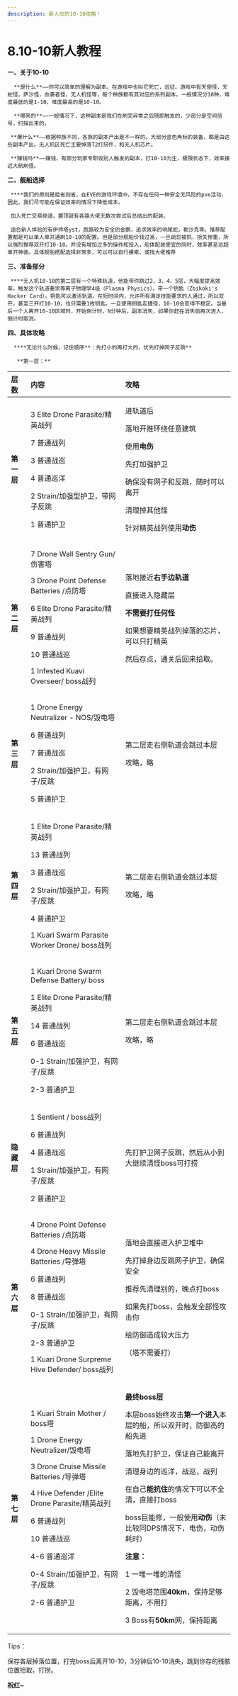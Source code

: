 ```yaml
---
description: 新人向的10-10攻略！
---
```


# 8.10-10新人教程

**一、关于10-10**

      **是什么**——你可以简单的理解为副本。在游戏中也叫它死亡，远征。游戏中有天使怪，天蛇怪，萨沙怪，血袭者怪，无人机怪等，每个种族都有其对应的系列副本。一般情况分10种，难度最低的是1-10，难度最高的是10-10。

      **哪来的**——一般情况下，这种副本是我们在刷完异常之后随即触发的，少部分是空间信号，扫描出来的。

     **爆什么**——根据种族不同，各族的副本产出是不一样的。大部分蓝色角标的装备，都是由这些副本产出。无人机区死亡主要掉落T2打捞件，和无人机芯片。

     **赚钱吗**——赚钱，有部分玩家专职收别人触发的副本，打10-10为生，极限状态下，效率接近大航刷怪。



**二、舰船选择**

     ****我们的原则是能省则省，在EVE的游戏环境中，不存在任何一种安全无风险的pve活动，因此，我们尽可能在保证效率的情况下降低成本。

     加入死亡交易频道，置顶就有各路大佬无数次尝试后总结出的配装。

     适合新人体验的有伊师塔yst，跑路较为安全的金鹏，追求效率的响尾蛇，勒沙克等。推荐配置都是可以单人单开通刷10-10的配置。但是部分舰船价钱过高，一旦疏忽被抓，损失惨重，所以强烈推荐双开打10-10。并没有增加过多的操作和投入，船体配装便宜的同时，效率甚至远超单开神装。具体舰船搭配选择非常多，可以可以自行摸索，或找大佬推荐

**三、准备部分**

     ****无人机10-10的第二层有一个特殊轨道，他能带你跳过2，3，4，5层，大幅度提高效率。触发这个轨道要求等离子物理学4级（Plasma Physics），带一个钥匙（Zbikoki's Hacker Card）。钥匙可以激活轨道，在短时间内，允许所有满足技能要求的人通过，所以双开，甚至三开打10-10，也只需要1枚钥匙。一旦使用钥匙走捷径，10-10会变得不稳定。当最后一个人离开10-10区域时，开始倒计时，N分钟后，副本消失，如果你赶在消失前再次进入，倒计时取消。

**四、具体攻略**

      ****无论什么时候，记住顺序**：先打小的再打大的，优先打掉网子反跳**

       **第一层：**

<table>
  <thead>
    <tr>
      <th style="text-align:left"><b>&#x5C42;&#x6570;</b>
      </th>
      <th style="text-align:left"><b>&#x5185;&#x5BB9;</b>
      </th>
      <th style="text-align:left"><b>&#x653B;&#x7565;</b>
      </th>
    </tr>
  </thead>
  <tbody>
    <tr>
      <td style="text-align:left"><b>&#x7B2C;&#x4E00;&#x5C42;</b>
      </td>
      <td style="text-align:left">
        <p>3 Elite Drone Parasite/&#x7CBE;&#x82F1;&#x6218;&#x5217;</p>
        <p>7 &#x666E;&#x901A;&#x6218;&#x5217;</p>
        <p>3 &#x666E;&#x901A;&#x6218;&#x5DE1;</p>
        <p>4 &#x666E;&#x901A;&#x5DE1;&#x6D0B;</p>
        <p>2 Strain/&#x52A0;&#x5F3A;&#x578B;&#x62A4;&#x536B;&#xFF0C;&#x5E26;&#x7F51;&#x5B50;&#x53CD;&#x8DF3;</p>
        <p>1 &#x666E;&#x901A;&#x62A4;&#x536B;</p>
      </td>
      <td style="text-align:left">
        <p>&#x8FDB;&#x8F68;&#x9053;&#x540E;</p>
        <p>&#x843D;&#x5730;&#x5F00;&#x63A8;&#x73AF;&#x7ED5;&#x4EFB;&#x610F;&#x5EFA;&#x7B51;</p>
        <p>&#x4F7F;&#x7528;<b>&#x7535;&#x4F24;</b>
        </p>
        <p>&#x5148;&#x6253;&#x52A0;&#x5F3A;&#x62A4;&#x536B;</p>
        <p>&#x786E;&#x4FDD;&#x6CA1;&#x6709;&#x7F51;&#x5B50;&#x548C;&#x53CD;&#x8DF3;&#xFF0C;&#x968F;&#x65F6;&#x53EF;&#x4EE5;&#x79BB;&#x5F00;</p>
        <p>&#x6E05;&#x7406;&#x6389;&#x5176;&#x4ED6;&#x602A;</p>
        <p>&#x9488;&#x5BF9;&#x7CBE;&#x82F1;&#x6218;&#x5217;&#x4F7F;&#x7528;<b>&#x52A8;&#x4F24;</b>
        </p>
      </td>
    </tr>
    <tr>
      <td style="text-align:left"><b>&#x7B2C;&#x4E8C;&#x5C42;</b>
      </td>
      <td style="text-align:left">
        <p>7 Drone Wall Sentry Gun/&#x4F24;&#x5BB3;&#x5854;</p>
        <p>3 Drone Point Defense Batteries /&#x70B9;&#x9632;&#x5854;</p>
        <p>6 Elite Drone Parasite/&#x7CBE;&#x82F1;&#x6218;&#x5217;</p>
        <p>9 &#x666E;&#x901A;&#x6218;&#x5217;</p>
        <p>10 &#x666E;&#x901A;&#x6218;&#x5DE1;</p>
        <p>1 Infested Kuavi Overseer/ boss&#x6218;&#x5217;</p>
      </td>
      <td style="text-align:left">
        <p>&#x843D;&#x5730;&#x63A5;&#x8FD1;<b>&#x53F3;&#x624B;&#x8FB9;&#x8F68;&#x9053;</b>
        </p>
        <p>&#x76F4;&#x63A5;&#x8FDB;&#x5165;&#x9690;&#x85CF;&#x5C42;</p>
        <p><b>&#x4E0D;&#x9700;&#x8981;&#x6253;&#x4EFB;&#x4F55;&#x602A;</b>
        </p>
        <p>&#x5982;&#x679C;&#x60F3;&#x8981;&#x7CBE;&#x82F1;&#x6218;&#x5217;&#x6389;&#x843D;&#x7684;&#x82AF;&#x7247;&#xFF0C;&#x53EF;&#x4EE5;&#x53EA;&#x6253;&#x7CBE;&#x82F1;</p>
        <p>&#x7136;&#x540E;&#x5B58;&#x70B9;&#xFF0C;&#x901A;&#x5173;&#x540E;&#x56DE;&#x6765;&#x62FE;&#x53D6;&#x3002;</p>
      </td>
    </tr>
    <tr>
      <td style="text-align:left"><b>&#x7B2C;&#x4E09;&#x5C42;</b>
      </td>
      <td style="text-align:left">
        <p>1 Drone Energy Neutralizer - NOS/&#x6BC1;&#x7535;&#x5854;</p>
        <p>6 &#x666E;&#x901A;&#x6218;&#x5217;</p>
        <p>7 &#x666E;&#x901A;&#x6218;&#x5DE1;</p>
        <p>2 Strain/&#x52A0;&#x5F3A;&#x62A4;&#x536B;&#xFF0C;&#x6709;&#x7F51;&#x5B50;/&#x53CD;&#x8DF3;</p>
        <p>5 &#x666E;&#x901A;&#x62A4;&#x536B;</p>
      </td>
      <td style="text-align:left">
        <p>&#x7B2C;&#x4E8C;&#x5C42;&#x8D70;&#x53F3;&#x4FA7;&#x8F68;&#x9053;&#x4F1A;&#x8DF3;&#x8FC7;&#x672C;&#x5C42;</p>
        <p>&#x653B;&#x7565;&#xFF0C;&#x7565;</p>
      </td>
    </tr>
    <tr>
      <td style="text-align:left"><b>&#x7B2C;&#x56DB;&#x5C42;</b>
      </td>
      <td style="text-align:left">
        <p>1 Elite Drone Parasite/&#x7CBE;&#x82F1;&#x6218;&#x5217;</p>
        <p>13 &#x666E;&#x901A;&#x6218;&#x5217;</p>
        <p>3 &#x666E;&#x901A;&#x6218;&#x5DE1;</p>
        <p>2 Strain/&#x52A0;&#x5F3A;&#x62A4;&#x536B;&#xFF0C;&#x6709;&#x7F51;&#x5B50;/&#x53CD;&#x8DF3;</p>
        <p>4 &#x666E;&#x901A;&#x62A4;&#x536B;</p>
        <p>1 Kuari Swarm Parasite Worker Drone/ boss&#x6218;&#x5217;</p>
      </td>
      <td style="text-align:left">
        <p>&#x7B2C;&#x4E8C;&#x5C42;&#x8D70;&#x53F3;&#x4FA7;&#x8F68;&#x9053;&#x4F1A;&#x8DF3;&#x8FC7;&#x672C;&#x5C42;</p>
        <p>&#x653B;&#x7565;&#xFF0C;&#x7565;</p>
      </td>
    </tr>
    <tr>
      <td style="text-align:left"><b>&#x7B2C;&#x4E94;&#x5C42;</b>
      </td>
      <td style="text-align:left">
        <p>1 Kuari Drone Swarm Defense Battery/ boss</p>
        <p>1 Elite Drone Parasite/&#x7CBE;&#x82F1;&#x6218;&#x5217;</p>
        <p>14 &#x666E;&#x901A;&#x6218;&#x5217;</p>
        <p>6 &#x666E;&#x901A;&#x6218;&#x5DE1;</p>
        <p>0-1 Strain/&#x52A0;&#x5F3A;&#x62A4;&#x536B;&#xFF0C;&#x6709;&#x7F51;&#x5B50;/&#x53CD;&#x8DF3;</p>
        <p>2-3 &#x666E;&#x901A;&#x62A4;&#x536B;</p>
      </td>
      <td style="text-align:left">
        <p>&#x7B2C;&#x4E8C;&#x5C42;&#x8D70;&#x53F3;&#x4FA7;&#x8F68;&#x9053;&#x4F1A;&#x8DF3;&#x8FC7;&#x672C;&#x5C42;</p>
        <p>&#x653B;&#x7565;&#xFF0C;&#x7565;</p>
      </td>
    </tr>
    <tr>
      <td style="text-align:left"><b>&#x9690;&#x85CF;&#x5C42;</b>
      </td>
      <td style="text-align:left">
        <p>1 Sentient / boss&#x6218;&#x5217;</p>
        <p>6 &#x666E;&#x901A;&#x6218;&#x5217;</p>
        <p>4 &#x666E;&#x901A;&#x6218;&#x5DE1;</p>
        <p>1 Strain/&#x52A0;&#x5F3A;&#x62A4;&#x536B;&#xFF0C;&#x6709;&#x7F51;&#x5B50;/&#x53CD;&#x8DF3;</p>
        <p>2 &#x666E;&#x901A;&#x62A4;&#x536B;</p>
      </td>
      <td style="text-align:left">&#x5148;&#x6253;&#x62A4;&#x536B;&#x7F51;&#x5B50;&#x53CD;&#x8DF3;&#xFF0C;&#x7136;&#x540E;&#x4ECE;&#x5C0F;&#x5230;&#x5927;&#x7EE7;&#x7EED;&#x6E05;&#x602A;boss&#x53EF;&#x6253;&#x635E;</td>
    </tr>
    <tr>
      <td style="text-align:left"><b>&#x7B2C;&#x516D;&#x5C42;</b>
      </td>
      <td style="text-align:left">
        <p>4 Drone Point Defense Batteries /&#x70B9;&#x9632;&#x5854;</p>
        <p>4 Drone Heavy Missile Batteries /&#x5BFC;&#x5F39;&#x5854;</p>
        <p>6 &#x666E;&#x901A;&#x6218;&#x5217;</p>
        <p>8 &#x666E;&#x901A;&#x6218;&#x5DE1;</p>
        <p>0-1 Strain/&#x52A0;&#x5F3A;&#x62A4;&#x536B;&#xFF0C;&#x6709;&#x7F51;&#x5B50;/&#x53CD;&#x8DF3;</p>
        <p>2-3 &#x666E;&#x901A;&#x62A4;&#x536B;</p>
        <p>1 Kuari Drone Surpreme Hive Defender/ boss&#x6218;&#x5217;</p>
      </td>
      <td style="text-align:left">
        <p>&#x843D;&#x5730;&#x4F1A;&#x76F4;&#x63A5;&#x8FDB;&#x5165;&#x62A4;&#x536B;&#x5806;&#x4E2D;</p>
        <p>&#x5148;&#x6253;&#x6389;&#x8EAB;&#x8FB9;&#x53CD;&#x8DF3;&#x7F51;&#x5B50;&#x62A4;&#x536B;&#xFF0C;&#x786E;&#x4FDD;&#x5B89;&#x5168;</p>
        <p>&#x63A8;&#x8350;&#x5148;&#x6E05;&#x7406;&#x522B;&#x7684;&#xFF0C;&#x665A;&#x70B9;&#x6253;boss</p>
        <p>&#x5982;&#x679C;&#x5148;&#x6253;boss&#xFF0C;&#x4F1A;&#x89E6;&#x53D1;&#x5168;&#x90E8;&#x602A;&#x653B;&#x51FB;&#x4F60;</p>
        <p>&#x7ED9;&#x9632;&#x5FA1;&#x9020;&#x6210;&#x8F83;&#x5927;&#x538B;&#x529B;</p>
        <p>&#xFF08;&#x5854;&#x4E0D;&#x9700;&#x8981;&#x6253;&#xFF09;</p>
      </td>
    </tr>
    <tr>
      <td style="text-align:left"><b>&#x7B2C;&#x4E03;&#x5C42;</b>
      </td>
      <td style="text-align:left">
        <p>1 Kuari Strain Mother / boss&#x5854;</p>
        <p>1 Drone Energy Neutralizer/&#x6BC1;&#x7535;&#x5854;</p>
        <p>3 Drone Cruise Missile Batteries /&#x5BFC;&#x5F39;&#x5854;</p>
        <p>4 Hive Defender /Elite Drone Parasite/&#x7CBE;&#x82F1;&#x6218;&#x5217;</p>
        <p>6 &#x666E;&#x901A;&#x6218;&#x5217;</p>
        <p>10 &#x666E;&#x901A;&#x6218;&#x5DE1;</p>
        <p>4-6 &#x666E;&#x901A;&#x5DE1;&#x6D0B;</p>
        <p>0-4 Strain/&#x52A0;&#x5F3A;&#x62A4;&#x536B;&#xFF0C;&#x6709;&#x7F51;&#x5B50;/&#x53CD;&#x8DF3;</p>
        <p>2-6 &#x666E;&#x901A;&#x62A4;&#x536B;</p>
      </td>
      <td style="text-align:left">
        <p><b>&#x6700;&#x7EC8;boss&#x5C42;</b>
        </p>
        <p>&#x672C;&#x5C42;boss&#x59CB;&#x7EC8;&#x653B;&#x51FB;<b>&#x7B2C;&#x4E00;&#x4E2A;&#x8FDB;&#x5165;</b>&#x672C;&#x5C42;&#x7684;&#x8239;&#xFF0C;&#x6240;&#x4EE5;&#x53CC;&#x5F00;&#x65F6;&#xFF0C;&#x9632;&#x5FA1;&#x9AD8;&#x7684;&#x8239;&#x5148;&#x8FDB;</p>
        <p>&#x843D;&#x5730;&#x5148;&#x6253;&#x62A4;&#x536B;&#xFF0C;&#x4FDD;&#x8BC1;&#x81EA;&#x5DF1;&#x80FD;&#x79BB;&#x5F00;</p>
        <p>&#x6E05;&#x7406;&#x8EAB;&#x8FB9;&#x7684;&#x5DE1;&#x6D0B;&#xFF0C;&#x6218;&#x5DE1;&#xFF0C;&#x6218;&#x5217;</p>
        <p>&#x5728;&#x81EA;&#x5DF1;<b>&#x80FD;&#x6297;&#x4F4F;</b>&#x7684;&#x60C5;&#x51B5;&#x4E0B;&#x53EF;&#x4EE5;&#x4E0D;&#x5168;&#x6E05;&#xFF0C;&#x76F4;&#x63A5;&#x6253;boss</p>
        <p>boss&#x5DE8;&#x80FD;&#x4FEE;&#xFF0C;&#x4E00;&#x822C;&#x4F7F;&#x7528;<b>&#x52A8;&#x4F24;</b>&#xFF08;&#x672A;&#x6BD4;&#x8F83;&#x540C;DPS&#x60C5;&#x51B5;&#x4E0B;&#xFF0C;&#x7535;&#x4F24;&#xFF0C;&#x52A8;&#x4F24;&#x8017;&#x65F6;&#xFF09;</p>
        <p></p>
        <p><b>&#x6CE8;&#x610F;&#xFF1A;</b>
        </p>
        <p>1 &#x4E00;&#x5806;&#x4E00;&#x5806;&#x7684;&#x6E05;&#x602A;</p>
        <p>2 &#x6BC1;&#x7535;&#x5854;&#x8303;&#x56F4;<b>40km</b>&#xFF0C;&#x4FDD;&#x6301;&#x8DB3;&#x591F;&#x8DDD;&#x79BB;&#xFF0C;&#x4E0D;&#x7528;&#x6253;</p>
        <p>3 Boss&#x6709;<b>50km</b>&#x7F51;&#xFF0C;&#x4FDD;&#x6301;&#x8DDD;&#x79BB;</p>
      </td>
    </tr>
  </tbody>
</table>Tips：

保存各层掉落位置，打完boss后离开10-10，3分钟后10-10消失，跳到你存的残骸位置拾取，打捞。



**祝红~**

